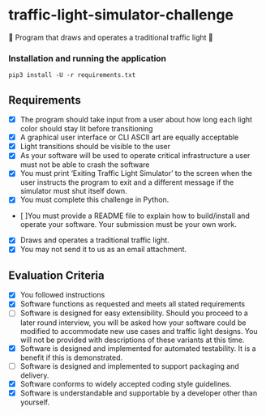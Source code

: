 # traffic-light-simulator-challenge
:vertical_traffic_light: Program that draws and operates a traditional traffic light :traffic_light:

###  Installation and running the application
```
pip3 install -U -r requirements.txt
```


## Requirements

- [x] The program should take input from a user about how long each light color should stay lit before transitioning
- [x] A graphical user interface or CLI ASCII art are equally acceptable
- [x] Light transitions should be visible to the user
- [x] As your software will be used to operate critical infrastructure a user must not be able to crash the software
- [x] You must print ‘Exiting Traffic Light Simulator’ to the screen when the user instructs the program to exit and a different message if the simulator must shut itself down.
- [x] You must complete this challenge in Python. 
- [ ]You must provide a README file to explain how to build/install and
operate your software. Your submission must be your own work.
- [x] Draws and operates a traditional traffic light.
- [x] You may not send it to us as an email attachment. 

## Evaluation Criteria

- [x] You followed instructions
- [x] Software functions as requested and meets all stated requirements
- [ ] Software is designed for easy extensibility. Should you proceed to a later round interview, you will be asked how your software could be modified to accommodate new use cases and traffic light designs. You will not be provided with descriptions of these variants at this time.
- [x] Software is designed and implemented for automated testability. It is a benefit if this is demonstrated.
- [ ] Software is designed and implemented to support packaging and delivery.
- [x] Software conforms to widely accepted coding style guidelines.
- [x] Software is understandable and supportable by a developer other than yourself.